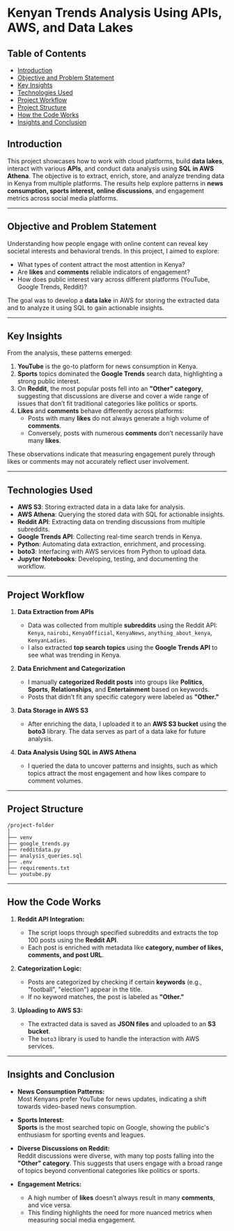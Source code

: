 
# **Kenyan Trends Analysis Using APIs, AWS, and Data Lakes**

## Table of Contents
- [Introduction](#Introduction)
- [Objective and Problem Statement](#objective-and-problem-statement)
- [Key Insights](#key-insights)
- [Technologies Used](#technologies-used)
- [Project Workflow](#project-workflow)
- [Project Structure](#project-structure)
- [How the Code Works](#how-the-code-works)
- [Insights and Conclusion](#insights-and-conclusion)

## **Introduction** 

This project showcases how to work with cloud platforms, build **data lakes**, interact with various **APIs**, and conduct data analysis using **SQL in AWS Athena**. The objective is to extract, enrich, store, and analyze trending data in Kenya from multiple platforms. The results help explore patterns in **news consumption, sports interest, online discussions**, and engagement metrics across social media platforms.

---

## **Objective and Problem Statement**  
Understanding how people engage with online content can reveal key societal interests and behavioral trends. In this project, I aimed to explore:
- What types of content attract the most attention in Kenya?  
- Are **likes** and **comments** reliable indicators of engagement?  
- How does public interest vary across different platforms (YouTube, Google Trends, Reddit)?  

The goal was to develop a **data lake** in AWS for storing the extracted data and to analyze it using SQL to gain actionable insights.

---

## **Key Insights**  
From the analysis, these patterns emerged:  
1. **YouTube** is the go-to platform for news consumption in Kenya.  
2. **Sports** topics dominated the **Google Trends** search data, highlighting a strong public interest.  
3. On **Reddit**, the most popular posts fell into an **"Other" category**, suggesting that discussions are diverse and cover a wide range of issues that don’t fit traditional categories like politics or sports.  
4. **Likes** and **comments** behave differently across platforms:
    - Posts with many **likes** do not always generate a high volume of **comments**.
    - Conversely, posts with numerous **comments** don’t necessarily have many **likes**.

These observations indicate that measuring engagement purely through likes or comments may not accurately reflect user involvement.

---

## **Technologies Used**
- **AWS S3**: Storing extracted data in a data lake for analysis.  
- **AWS Athena**: Querying the stored data with SQL for actionable insights.  
- **Reddit API**: Extracting data on trending discussions from multiple subreddits.  
- **Google Trends API**: Collecting real-time search trends in Kenya.  
- **Python**: Automating data extraction, enrichment, and processing.  
- **boto3**: Interfacing with AWS services from Python to upload data.  
- **Jupyter Notebooks**: Developing, testing, and documenting the workflow.  

---

## **Project Workflow**

1. **Data Extraction from APIs**  
   - Data was collected from multiple **subreddits** using the Reddit API:  
     `Kenya`, `nairobi`, `KenyaOfficial`, `KenyaNews`, `anything_about_kenya`, `KenyanLadies`.
   - I also extracted **top search topics** using the **Google Trends API** to see what was trending in Kenya.

2. **Data Enrichment and Categorization**  
   - I manually **categorized Reddit posts** into groups like **Politics**, **Sports**, **Relationships**, and **Entertainment** based on keywords.  
   - Posts that didn’t fit any specific category were labeled as **"Other."**

3. **Data Storage in AWS S3**  
   - After enriching the data, I uploaded it to an **AWS S3 bucket** using the **boto3** library. The data serves as part of a data lake for future analysis.

4. **Data Analysis Using SQL in AWS Athena**  
   - I queried the data to uncover patterns and insights, such as which topics attract the most engagement and how likes compare to comment volumes.

---

## **Project Structure**
```
/project-folder
│
├── venv     
├── google_trends.py            
├── redditdata.py                
├── analysis_queries.sql       
├── .env                        
├── requirements.txt             
└── youtube.py                     
```
---

## **How the Code Works**

1. **Reddit API Integration:**
   - The script loops through specified subreddits and extracts the top 100 posts using the **Reddit API**.
   - Each post is enriched with metadata like **category, number of likes, comments, and post URL**.

2. **Categorization Logic:**
   - Posts are categorized by checking if certain **keywords** (e.g., "football", "election") appear in the title.
   - If no keyword matches, the post is labeled as **"Other."**

3. **Uploading to AWS S3:**
   - The extracted data is saved as **JSON files** and uploaded to an **S3 bucket**.
   - The `boto3` library is used to handle the interaction with AWS services.

---

## **Insights and Conclusion**

- **News Consumption Patterns:**  
  Most Kenyans prefer YouTube for news updates, indicating a shift towards video-based news consumption.  

- **Sports Interest:**  
  **Sports** is the most searched topic on Google, showing the public's enthusiasm for sporting events and leagues.  

- **Diverse Discussions on Reddit:**  
  Reddit discussions were diverse, with many top posts falling into the **"Other" category**. This suggests that users engage with a broad range of topics beyond conventional categories like politics or sports.  

- **Engagement Metrics:**  
  - A high number of **likes** doesn’t always result in many **comments**, and vice versa.
  - This finding highlights the need for more nuanced metrics when measuring social media engagement.  

